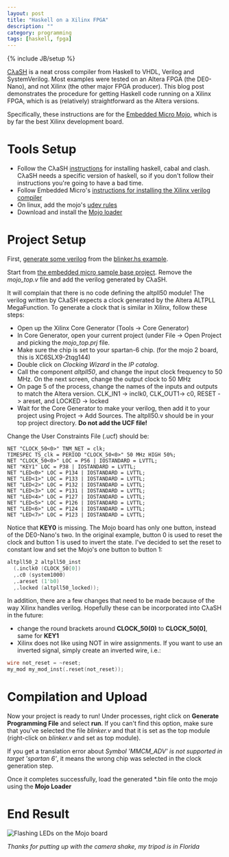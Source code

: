 ```yaml
---
layout: post
title: "Haskell on a Xilinx FPGA"
description: ""
category: programming
tags: [haskell, fpga]
---
```

{% include JB/setup %}

[CλaSH](http://www.clash-lang.org/) is a neat cross compiler from Haskell to VHDL, Verilog and SystemVerilog. Most examples were tested on an Altera FPGA (the DE0-Nano), and not Xilinx (the other major FPGA producer). This blog post demonstrates the procedure for getting Haskell code running on a Xilinx FPGA, which is as (relatively) straightforward as the Altera versions.

Specifically, these instructions are for the [Embedded Micro Mojo](https://embeddedmicro.com/mojo-v3.html), which is by far the best Xilinx development board.

Tools Setup
===========

- Follow the CλaSH [instructions](http://www.clash-lang.org/#details) for installing haskell, cabal and clash. CλaSH needs a specific version of haskell, so if you don't follow their instructions you're going to have a bad time.
- Follow Embedded Micro's [instructions for installing the Xilinx verilog compiler](https://embeddedmicro.com/tutorials/mojo-software-and-updates/installing-ise)
- On linux, add the mojo's [udev rules](https://embeddedmicro.com/media/wysiwyg/mojo/99-mojo.rules)
- Download and install the [Mojo loader](https://embeddedmicro.com/tutorials/mojo-software-and-updates/installing-mojo-loader)

Project Setup
=============

First, [generate some verilog](http://www.clash-lang.org/#usage) from the [blinker.hs example](https://github.com/clash-lang/clash-compiler/blob/master/examples/Blinker.hs). 

Start from [the embedded micro sample base project](https://github.com/embmicro/mojo-base-project/archive/master.zip). Remove the *mojo_top.v* file and add the verilog generated by CλaSH. 

It will complain that there is no code defining the altpll50 module! The verilog written by CλaSH expects a clock generated by the Altera ALTPLL MegaFunction. To generate a clock that is similar in Xilinx, follow these steps:

- Open up the Xilinx Core Generator (Tools -> Core Generator)
- In Core Generator, open your current project (under File -> Open Project and picking the *mojo_top.prj* file. 
- Make sure the chip is set to your spartan-6 chip. (for the mojo 2 board, this is XC6SLX9-2tqg144)
- Double click on *Clocking Wizard* in the *IP catalog*.
- Call the component *altpll50*, and change the input clock frequency to 50 MHz. On the next screen, change the output clock to 50 MHz
- On page 5 of the process, change the names of the inputs and outputs to match the Altera version. CLK_IN1 -> inclk0, CLK_OUT1-> c0, RESET -> areset, and LOCKED -> locked
- Wait for the Core Generator to make your verilog, then add it to your project using Project -> Add Sources. The altpll50.v should be in your top project directory. **Do not add the UCF file!**

Change the User Constraints File (.ucf) should be:

```
NET "CLOCK_50<0>" TNM_NET = clk;
TIMESPEC TS_clk = PERIOD "CLOCK_50<0>" 50 MHz HIGH 50%;
NET "CLOCK_50<0>" LOC = P56 | IOSTANDARD = LVTTL;
NET "KEY1" LOC = P38 | IOSTANDARD = LVTTL;
NET "LED<0>" LOC = P134 | IOSTANDARD = LVTTL;
NET "LED<1>" LOC = P133 | IOSTANDARD = LVTTL;
NET "LED<2>" LOC = P132 | IOSTANDARD = LVTTL;
NET "LED<3>" LOC = P131 | IOSTANDARD = LVTTL;
NET "LED<4>" LOC = P127 | IOSTANDARD = LVTTL;
NET "LED<5>" LOC = P126 | IOSTANDARD = LVTTL;
NET "LED<6>" LOC = P124 | IOSTANDARD = LVTTL;
NET "LED<7>" LOC = P123 | IOSTANDARD = LVTTL;
```

Notice that **KEY0** is missing. The Mojo board has only one button, instead of the DE0-Nano's two. In the original example, button 0 is used to reset the clock and button 1 is used to invert the state. I've decided to set the reset to constant low and set the Mojo's one button to button 1:

```verilog
altpll50_2 altpll50_inst
  (.inclk0 (CLOCK_50[0])
  ,.c0 (system1000)
  ,.areset (1'b0)
  ,.locked (altpll50_locked));
```

In addition, there are a few changes that need to be made because of the way Xilinx handles verilog. Hopefully these can be incorporated into CλaSH in the future:

- change the round brackets around **CLOCK_50(0)** to **CLOCK_50[0]**, same for **KEY1**
- Xilinx does not like using NOT in wire assignments. If you want to use an inverted signal, simply create an inverted wire, i.e.:

```verilog
wire not_reset = ~reset;
my_mod my_mod_inst(.reset(not_reset));
```

Compilation and Upload
======================

Now your project is ready to run! Under processes, right click on **Generate Programming File** and select **run**. If you can't find this option, make sure that you've selected the file *blinker.v* and that it is set as the top module (right-click on *blinker.v* and set as top module). 

If you get a translation error about *Symbol 'MMCM_ADV' is not supported in target 'spartan 6'*, it means the wrong chip was selected in the clock generation step.

Once it completes successfully, load the generated *.bin file onto the mojo using the **Mojo Loader**

End Result
==========

![Flashing LEDs on the Mojo board](https://raw.githubusercontent.com/CatherineH/CatherineH.github.io/f1b4dd2798dd2f33de4bf9a7a7acce42c9788cb4/_posts/images/haskell_xilinx/haskell_xilinx.gif)

*Thanks for putting up with the camera shake, my tripod is in Florida*


